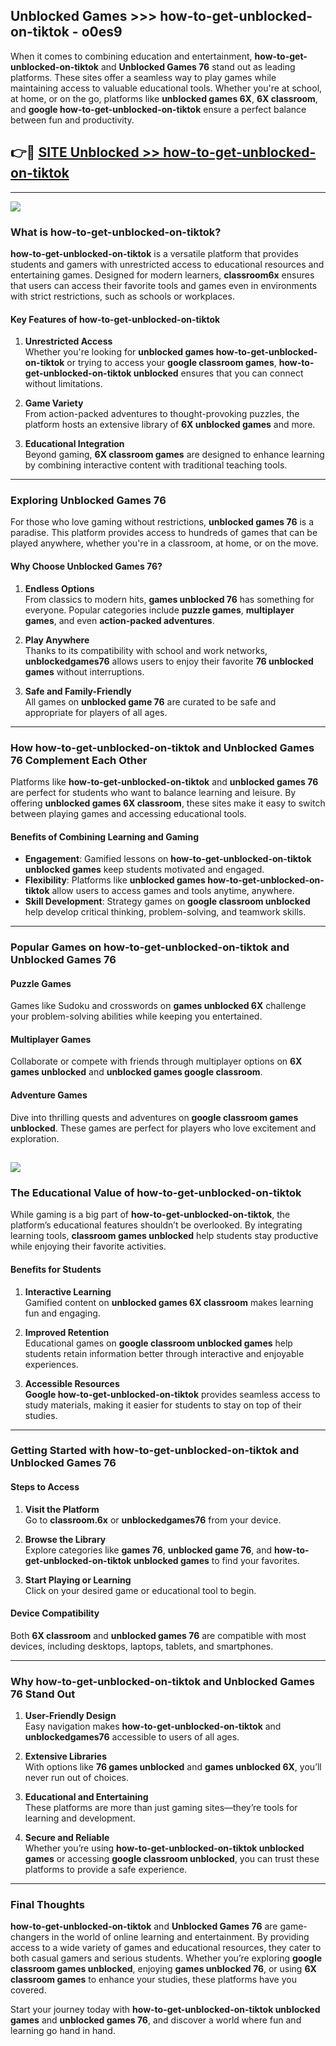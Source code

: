 ## Unblocked Games >>> how-to-get-unblocked-on-tiktok - o0es9 

When it comes to combining education and entertainment, **how-to-get-unblocked-on-tiktok** and **Unblocked Games 76** stand out as leading platforms. These sites offer a seamless way to play games while maintaining access to valuable educational tools. Whether you're at school, at home, or on the go, platforms like **unblocked games 6X**, **6X classroom**, and **google how-to-get-unblocked-on-tiktok** ensure a perfect balance between fun and productivity.
## 👉🔴 [SITE Unblocked >> how-to-get-unblocked-on-tiktok](http://premium.freeplayer.one?title=how-to-get-unblocked-on-tiktok&ref=22JU)
---
<a href="http://premium.freeplayer.one?title=how-to-get-unblocked-on-tiktok&ref=22JU/"><img src="https://github.com/user-attachments/assets/438f12ca-57a4-47a3-8ead-c64da593a1e5"/></a>
### What is how-to-get-unblocked-on-tiktok?  

**how-to-get-unblocked-on-tiktok** is a versatile platform that provides students and gamers with unrestricted access to educational resources and entertaining games. Designed for modern learners, **classroom6x** ensures that users can access their favorite tools and games even in environments with strict restrictions, such as schools or workplaces.  

#### Key Features of how-to-get-unblocked-on-tiktok  

1. **Unrestricted Access**  
   Whether you're looking for **unblocked games how-to-get-unblocked-on-tiktok** or trying to access your **google classroom games**, **how-to-get-unblocked-on-tiktok unblocked** ensures that you can connect without limitations.  

2. **Game Variety**  
   From action-packed adventures to thought-provoking puzzles, the platform hosts an extensive library of **6X unblocked games** and more.  

3. **Educational Integration**  
   Beyond gaming, **6X classroom games** are designed to enhance learning by combining interactive content with traditional teaching tools.  



---

### Exploring Unblocked Games 76  

For those who love gaming without restrictions, **unblocked games 76** is a paradise. This platform provides access to hundreds of games that can be played anywhere, whether you're in a classroom, at home, or on the move.  

#### Why Choose Unblocked Games 76?  

1. **Endless Options**  
   From classics to modern hits, **games unblocked 76** has something for everyone. Popular categories include **puzzle games**, **multiplayer games**, and even **action-packed adventures**.  

2. **Play Anywhere**  
   Thanks to its compatibility with school and work networks, **unblockedgames76** allows users to enjoy their favorite **76 unblocked games** without interruptions.  

3. **Safe and Family-Friendly**  
   All games on **unblocked game 76** are curated to be safe and appropriate for players of all ages.  

---

### How how-to-get-unblocked-on-tiktok and Unblocked Games 76 Complement Each Other  

Platforms like **how-to-get-unblocked-on-tiktok** and **unblocked games 76** are perfect for students who want to balance learning and leisure. By offering **unblocked games 6X classroom**, these sites make it easy to switch between playing games and accessing educational tools.  

#### Benefits of Combining Learning and Gaming  

- **Engagement**: Gamified lessons on **how-to-get-unblocked-on-tiktok unblocked games** keep students motivated and engaged.  
- **Flexibility**: Platforms like **unblocked games how-to-get-unblocked-on-tiktok** allow users to access games and tools anytime, anywhere.  
- **Skill Development**: Strategy games on **google classroom unblocked** help develop critical thinking, problem-solving, and teamwork skills.  

---

### Popular Games on how-to-get-unblocked-on-tiktok and Unblocked Games 76  

#### Puzzle Games  

Games like Sudoku and crosswords on **games unblocked 6X** challenge your problem-solving abilities while keeping you entertained.  

#### Multiplayer Games  

Collaborate or compete with friends through multiplayer options on **6X games unblocked** and **unblocked games google classroom**.  

#### Adventure Games  

Dive into thrilling quests and adventures on **google classroom games unblocked**. These games are perfect for players who love excitement and exploration.  

<a href="http://download.freeplayer.one?title=how-to-get-unblocked-on-tiktok&ref=23D/"><img src="https://github.com/user-attachments/assets/fe0c3e91-c8e1-489c-acf0-e2f614c12fb8"/></a>
---

### The Educational Value of how-to-get-unblocked-on-tiktok  

While gaming is a big part of **how-to-get-unblocked-on-tiktok**, the platform’s educational features shouldn’t be overlooked. By integrating learning tools, **classroom games unblocked** help students stay productive while enjoying their favorite activities.  

#### Benefits for Students  

1. **Interactive Learning**  
   Gamified content on **unblocked games 6X classroom** makes learning fun and engaging.  

2. **Improved Retention**  
   Educational games on **google classroom unblocked games** help students retain information better through interactive and enjoyable experiences.  

3. **Accessible Resources**  
   **Google how-to-get-unblocked-on-tiktok** provides seamless access to study materials, making it easier for students to stay on top of their studies.  

---

### Getting Started with how-to-get-unblocked-on-tiktok and Unblocked Games 76  

#### Steps to Access  

1. **Visit the Platform**  
   Go to **classroom.6x** or **unblockedgames76** from your device.  

2. **Browse the Library**  
   Explore categories like **games 76**, **unblocked game 76**, and **how-to-get-unblocked-on-tiktok unblocked games** to find your favorites.  

3. **Start Playing or Learning**  
   Click on your desired game or educational tool to begin.  

#### Device Compatibility  

Both **6X classroom** and **unblocked games 76** are compatible with most devices, including desktops, laptops, tablets, and smartphones.  

---

### Why how-to-get-unblocked-on-tiktok and Unblocked Games 76 Stand Out  

1. **User-Friendly Design**  
   Easy navigation makes **how-to-get-unblocked-on-tiktok** and **unblockedgames76** accessible to users of all ages.  

2. **Extensive Libraries**  
   With options like **76 games unblocked** and **games unblocked 6X**, you’ll never run out of choices.  

3. **Educational and Entertaining**  
   These platforms are more than just gaming sites—they’re tools for learning and development.  

4. **Secure and Reliable**  
   Whether you’re using **how-to-get-unblocked-on-tiktok unblocked games** or accessing **google classroom unblocked**, you can trust these platforms to provide a safe experience.  

---

### Final Thoughts  

**how-to-get-unblocked-on-tiktok** and **Unblocked Games 76** are game-changers in the world of online learning and entertainment. By providing access to a wide variety of games and educational resources, they cater to both casual gamers and serious students. Whether you’re exploring **google classroom games unblocked**, enjoying **games unblocked 76**, or using **6X classroom games** to enhance your studies, these platforms have you covered.  

Start your journey today with **how-to-get-unblocked-on-tiktok unblocked games** and **unblocked games 76**, and discover a world where fun and learning go hand in hand.  